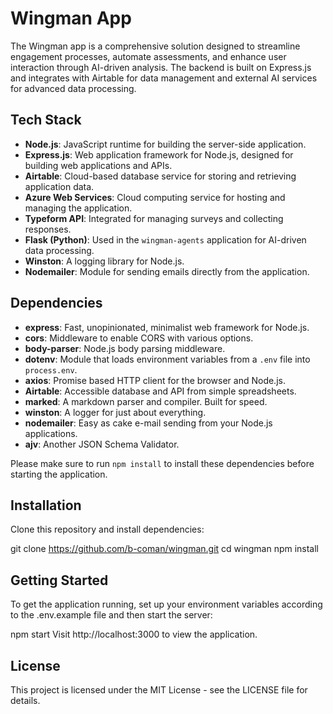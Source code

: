 # Wingman App

The Wingman app is a comprehensive solution designed to streamline engagement processes, automate assessments, and enhance user interaction through AI-driven analysis. The backend is built on Express.js and integrates with Airtable for data management and external AI services for advanced data processing.

## Tech Stack

- **Node.js**: JavaScript runtime for building the server-side application.
- **Express.js**: Web application framework for Node.js, designed for building web applications and APIs.
- **Airtable**: Cloud-based database service for storing and retrieving application data.
- **Azure Web Services**: Cloud computing service for hosting and managing the application.
- **Typeform API**: Integrated for managing surveys and collecting responses.
- **Flask (Python)**: Used in the `wingman-agents` application for AI-driven data processing.
- **Winston**: A logging library for Node.js.
- **Nodemailer**: Module for sending emails directly from the application.

## Dependencies

- **express**: Fast, unopinionated, minimalist web framework for Node.js.
- **cors**: Middleware to enable CORS with various options.
- **body-parser**: Node.js body parsing middleware.
- **dotenv**: Module that loads environment variables from a `.env` file into `process.env`.
- **axios**: Promise based HTTP client for the browser and Node.js.
- **Airtable**: Accessible database and API from simple spreadsheets.
- **marked**: A markdown parser and compiler. Built for speed.
- **winston**: A logger for just about everything.
- **nodemailer**: Easy as cake e-mail sending from your Node.js applications.
- **ajv**: Another JSON Schema Validator.

Please make sure to run `npm install` to install these dependencies before starting the application.


## Installation

Clone this repository and install dependencies:

git clone https://github.com/b-coman/wingman.git
cd wingman
npm install

## Getting Started

To get the application running, set up your environment variables according to the .env.example file and then start the server:

npm start
Visit http://localhost:3000 to view the application.

## License

This project is licensed under the MIT License - see the LICENSE file for details.